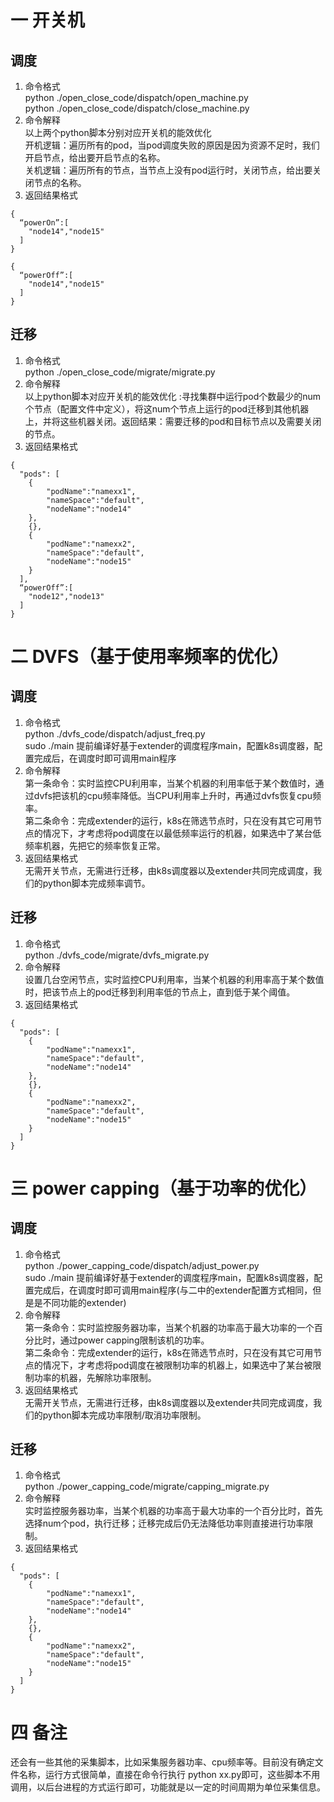 # 一 开关机
## 调度 ##

1. 命令格式  
python ./open_close_code/dispatch/open_machine.py  
python ./open_close_code/dispatch/close_machine.py  
2. 命令解释  
以上两个python脚本分别对应开关机的能效优化  
开机逻辑：遍历所有的pod，当pod调度失败的原因是因为资源不足时，我们开启节点，给出要开启节点的名称。  
关机逻辑：遍历所有的节点，当节点上没有pod运行时，关闭节点，给出要关闭节点的名称。  
3. 返回结果格式   

```
{
  “powerOn”:[
  	"node14","node15"
  ]
}
```


```
{
  “powerOff”:[
  	"node14","node15"
  ]
}
```
## 迁移 ##

1. 命令格式  
python ./open_close_code/migrate/migrate.py  
2. 命令解释  
以上python脚本对应开关机的能效优化 :寻找集群中运行pod个数最少的num个节点（配置文件中定义），将这num个节点上运行的pod迁移到其他机器上，并将这些机器关闭。返回结果：需要迁移的pod和目标节点以及需要关闭的节点。  
3. 返回结果格式  

```
{
  "pods": [
  	{
		"podName":"namexx1",
		"nameSpace":"default",
		"nodeName":"node14"
  	},
  	{},
  	{
		"podName":"namexx2",
		"nameSpace":"default",
		"nodeName":"node15"
  	}
  ],
  “powerOff”:[
  	"node12","node13"
  ]
}
```



# 二 DVFS（基于使用率频率的优化）
## 调度 ##

1. 命令格式  
python ./dvfs_code/dispatch/adjust_freq.py  
sudo ./main 提前编译好基于extender的调度程序main，配置k8s调度器，配置完成后，在调度时即可调用main程序
2. 命令解释  
第一条命令：实时监控CPU利用率，当某个机器的利用率低于某个数值时，通过dvfs把该机的cpu频率降低。当CPU利用率上升时，再通过dvfs恢复cpu频率。  
第二条命令：完成extender的运行，k8s在筛选节点时，只在没有其它可用节点的情况下，才考虑将pod调度在以最低频率运行的机器，如果选中了某台低频率机器，先把它的频率恢复正常。  
3. 返回结果格式  
无需开关节点，无需进行迁移，由k8s调度器以及extender共同完成调度，我们的python脚本完成频率调节。


## 迁移 ##

1. 命令格式  
python ./dvfs_code/migrate/dvfs_migrate.py  
2. 命令解释  
设置几台空闲节点，实时监控CPU利用率，当某个机器的利用率高于某个数值时，把该节点上的pod迁移到利用率低的节点上，直到低于某个阈值。  
3. 返回结果格式  

```
{
  "pods": [
  	{
		"podName":"namexx1",
		"nameSpace":"default",
		"nodeName":"node14"
  	},
  	{},
  	{
		"podName":"namexx2",
		"nameSpace":"default",
		"nodeName":"node15"
  	}
  ]
}
```



# 三 power capping（基于功率的优化）
## 调度 ##

1. 命令格式  
python ./power_capping_code/dispatch/adjust_power.py  
sudo ./main 提前编译好基于extender的调度程序main，配置k8s调度器，配置完成后，在调度时即可调用main程序(与二中的extender配置方式相同，但是是不同功能的extender)
2. 命令解释  
第一条命令：实时监控服务器功率，当某个机器的功率高于最大功率的一个百分比时，通过power capping限制该机的功率。    
第二条命令：完成extender的运行，k8s在筛选节点时，只在没有其它可用节点的情况下，才考虑将pod调度在被限制功率的机器上，如果选中了某台被限制功率的机器，先解除功率限制。  
3. 返回结果格式  
无需开关节点，无需进行迁移，由k8s调度器以及extender共同完成调度，我们的python脚本完成功率限制/取消功率限制。


## 迁移 ##

1. 命令格式  
python ./power_capping_code/migrate/capping_migrate.py  
2. 命令解释  
实时监控服务器功率，当某个机器的功率高于最大功率的一个百分比时，首先选择num个pod，执行迁移；迁移完成后仍无法降低功率则直接进行功率限制。  
3. 返回结果格式  

```
{
  "pods": [
  	{
		"podName":"namexx1",
		"nameSpace":"default",
		"nodeName":"node14"
  	},
  	{},
  	{
		"podName":"namexx2",
		"nameSpace":"default",
		"nodeName":"node15"
  	}
  ]
}
```



# 四 备注
还会有一些其他的采集脚本，比如采集服务器功率、cpu频率等。目前没有确定文件名称，运行方式很简单，直接在命令行执行  python xx.py即可，这些脚本不用调用，以后台进程的方式运行即可，功能就是以一定的时间周期为单位采集信息。
